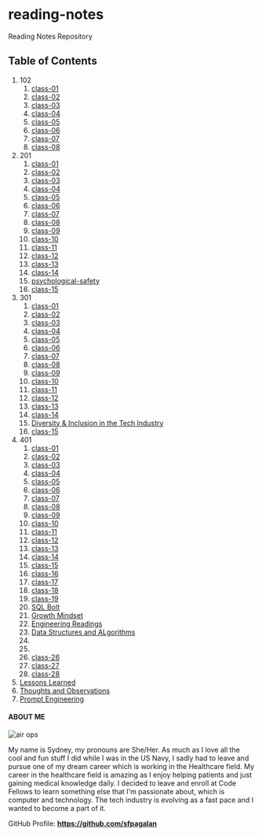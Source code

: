 # reading-notes
Reading Notes Repository

## Table of Contents
1. 102
    1. [class-01](102/class-01.md)
    2. [class-02](102/class-02.md)
    3. [class-03](102/class-03.md)
    4. [class-04](102/class-04.md)
    5. [class-05](102/class-05.md)
    6. [class-06](102/class-06.md)
    7. [class-07](102/class-07.md)
    8. [class-08](102/class-08.md)
2. 201
    1. [class-01](201/class-01.md)
    2. [class-02](201/class-02.md)
    3. [class-03](201/class-03.md)
    4. [class-04](201/class-04.md)
    5. [class-05](201/class-05.md)
    6. [class-06](201/class-06.md)
    7. [class-07](201/class-07.md)
    8. [class-08](201/class-08.md)
    9. [class-09](201/class-09.md)
    10. [class-10](201/class-10.md)
    11. [class-11](201/class-11.md)
    12. [class-12](201/class-12.md)
    13. [class-13](201/class-13.md)
    14. [class-14](201/class-14.md)
    15. [psychological-safety](201/class-14-psychological-safety.md)
    16. [class-15](201/class-15.md)
3. 301
    1. [class-01](301/class-01.md)
    2. [class-02](301/class-02.md)
    3. [class-03](301/class-03.md)
    4. [class-04](301/class-04.md)
    5. [class-05](301/class-05.md)
    6. [class-06](301/class-06.md)
    7. [class-07](301/class-07.md)
    8. [class-08](301/class-08.md)
    9. [class-09](301/class-09.md)
    10. [class-10](301/class-10.md)
    11. [class-11](301/class-11.md)
    12. [class-12](301/class-12.md)
    13. [class-13](301/class-13.md)
    14. [class-14](301/class-14.md)
    15. [Diversity & Inclusion in the Tech Industry](301/class-14-diversity-equity-inclusion-and-belonging.md)
    16. [class-15](301/class-15.md)
4. 401
    1. [class-01](401/class-01.md)
    2. [class-02](401/class-02.md)
    3. [class-03](401/class-03.md)
    4. [class-04](401/class-04.md)
    5. [class-05](401/class-05.md)
    6. [class-06](401/class-06.md)
    7. [class-07](401/class-07.md)
    8. [class-08](401/class-08.md)
    9. [class-09](401/class-09.md)
    10. [class-10](401/class-10.md)
    11. [class-11](401/class-11.md)
    12. [class-12](401/class-12.md)
    13. [class-13](401/class-13.md)
    14. [class-14](401/class-14.md)
    15. [class-15](401/class-15.md)
    16. [class-16](401/class-16.md)
    17. [class-17](401/class-17.md)
    18. [class-18](401/class-18.md)
    19. [class-19](401/class-19.md)
    20. [SQL Bolt](401/SQL-Bolt.md)
    21. [Growth Mindset](401/Growth-Mindset.md)
    22. [Engineering Readings](401/EngineeringReadings.md)
    23. [Data Structures and ALgorithms](401/DSA.md)
    24.
    25.
    26. [class-26](401/class-26.md)
    27. [class-27](401/class-27.md)
    28. [class-28](401/class-28.md)
5. [Lessons Learned](lessons-learned.md)
6. [Thoughts and Observations](thoughts-and-observations.md)
7. [Prompt Engineering](prompt-engineering.md)

#### ABOUT ME

![air ops](https://github.com/sfpagalan/reading-notes/assets/137751888/0b8c596b-84f4-44c2-b6ef-e8b1c130702e)

My name is Sydney, my pronouns are She/Her. As much as I love all the cool and fun stuff I did while I was in the US Navy, I sadly had to leave and pursue one of my dream career which is working in the Healthcare field. My career in the healthcare field is amazing as I enjoy helping patients and just gaining medical knowledge daily. I decided to leave and enroll at Code Fellows to learn something else that I'm passionate about, which is computer and technology. The tech industry is evolving as a fast pace and I wanted to become a part of it.

GitHub Profile: **https://github.com/sfpagalan**
